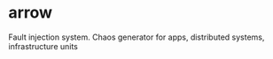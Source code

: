 arrow
====

Fault injection system. Chaos generator for apps, distributed systems, infrastructure units
